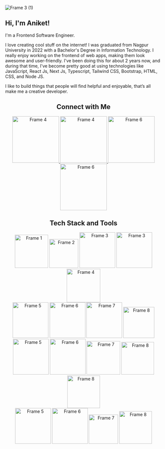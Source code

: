 ![Frame 3 (1)](https://github.com/aniket-raikwar-dev/aniket-raikwar-dev/assets/65860069/898fd2a8-2bd6-44ac-ab41-849f850d187b)

## Hi, I'm Aniket!

I'm a Frontend Software Engineer.

I love creating cool stuff on the internet! I was graduated from Nagpur University in 2022 with a Bachelor's Degree in Information Technology. I really enjoy working on the frontend of web apps, making them look awesome and user-friendly. I've been doing this for about 2 years now, and during that time, I've become pretty good at using technologies like JavaScript, React Js, Next Js, Typescript, Tailwind CSS, Bootstrap, HTML, CSS, and Node JS. 

I like to build things that people will find helpful and enjoyable, that’s all make me a creative developer.


<h2 align="center">Connect with Me</h2>

<div align="center">
<a href="https://www.instagram.com/aniket.raikwar_/" target="_blank">
  <img src="https://github.com/aniket-raikwar-dev/aniket-raikwar-dev/assets/65860069/a943662e-c08c-4ca7-9c11-9ff58d288302" alt="Frame 4" width="150"/>
</a>
<a href="https://github.com/aniket-raikwar-dev" target="_blank">
  <img src="https://github.com/aniket-raikwar-dev/aniket-raikwar-dev/assets/65860069/84c5fcfd-5830-4338-9e07-3a6d774b035e" alt="Frame 4" width="150"/>
</a>
<a href="https://x.com/raikwar_101" target="_blank">
 <img src="https://github.com/aniket-raikwar-dev/aniket-raikwar-dev/assets/65860069/66793683-d22e-4fa0-8db8-b8964ab32d32" alt="Frame 6" width="150"/>
</a>
<a href="https://medium.com/@aniket.raikwar.101" target="_blank">
 <img src="https://github.com/aniket-raikwar-dev/aniket-raikwar-dev/assets/65860069/8d38127b-f56e-416f-bc29-8f2b52e0cef4" alt="Frame 6" width="150"/>
</a>
</div>



<h2 align="center">Tech Stack and Tools</h2>

<div align="center">
  <img src="https://github.com/aniket-raikwar-dev/aniket-raikwar-dev/assets/65860069/79fba760-8813-46e6-b726-0628595857f4" alt="Frame 1" width="107"/>
  <img src="https://github.com/aniket-raikwar-dev/aniket-raikwar-dev/assets/65860069/e45178e9-0d68-4356-b2d2-244b16c639d0" alt="Frame 2" width="93"/>
  <img src="https://github.com/aniket-raikwar-dev/aniket-raikwar-dev/assets/65860069/d7ae064c-0b0e-4055-923f-c95420f88573" alt="Frame 3" width="115"/>
  <img src="https://github.com/aniket-raikwar-dev/aniket-raikwar-dev/assets/65860069/64e6be06-0663-4f2d-9fc9-5cdc925e0c3a" alt="Frame 3" width="115"/>
  <img src="https://github.com/aniket-raikwar-dev/aniket-raikwar-dev/assets/65860069/edbfcbca-36f7-4557-82f7-46d9fe885c8c" alt="Frame 4" width="108"/>
</div>


<div align="center">
  <img src="https://github.com/aniket-raikwar-dev/aniket-raikwar-dev/assets/65860069/e2072da6-473e-43c5-bb5c-e42a1d7e4a4b" alt="Frame 5" width="115"/>
  <img src="https://github.com/aniket-raikwar-dev/aniket-raikwar-dev/assets/65860069/7026800a-0632-4bd7-b886-26d0afbaa63c" alt="Frame 6" width="115"/>
  <img src="https://github.com/aniket-raikwar-dev/aniket-raikwar-dev/assets/65860069/f2ea834a-b307-47f9-8313-1d55c1df452f" alt="Frame 7" width="115"/>
  <img src="https://github.com/aniket-raikwar-dev/aniket-raikwar-dev/assets/65860069/f657ecb7-3098-4680-867c-fe0ee2b0a67a" alt="Frame 8" width="100"/>
</div>







<div align="center">
  <img src="https://github.com/aniket-raikwar-dev/aniket-raikwar-dev/assets/65860069/753b14ee-1a93-408d-9bdc-ac918ab487de" alt="Frame 5" width="115"/>
  <img src="https://github.com/aniket-raikwar-dev/aniket-raikwar-dev/assets/65860069/9dbb4f1e-1946-4c9f-ac7a-c2895adb0fa6" alt="Frame 6" width="115"/>
  <img src="https://github.com/aniket-raikwar-dev/aniket-raikwar-dev/assets/65860069/197952cc-3820-45f0-9e43-1a5e3bfa8e92" alt="Frame 7" width="108"/>
  <img src="https://github.com/aniket-raikwar-dev/aniket-raikwar-dev/assets/65860069/c0f327b8-3d54-45cd-aeba-efa78becf55d" alt="Frame 8" width="105"/>
  <img src="https://github.com/aniket-raikwar-dev/aniket-raikwar-dev/assets/65860069/f615fb74-7ac8-4dd5-8e94-78cddfa60272" alt="Frame 8" width="105"/>
</div>


<div align="center">
  <img src="https://github.com/aniket-raikwar-dev/aniket-raikwar-dev/assets/65860069/d3d593e0-cdca-430f-814c-977c0f5a434f" alt="Frame 5" width="115"/>
  <img src="https://github.com/aniket-raikwar-dev/aniket-raikwar-dev/assets/65860069/95f9d83f-0429-4e27-a4dd-5fd1d1b6edb3" alt="Frame 6" width="115"/>
  <img src="https://github.com/aniket-raikwar-dev/aniket-raikwar-dev/assets/65860069/14769ca9-8295-4842-b548-0eef3ce75fb9" alt="Frame 7" width="94"/>
  <img src="https://github.com/aniket-raikwar-dev/aniket-raikwar-dev/assets/65860069/f2158c04-d87e-4264-a0d0-e703730771a2" alt="Frame 8" width="105"/>
</div>

